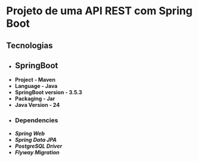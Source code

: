 # Projeto de uma API REST com Spring Boot

## Tecnologias

- ## SpringBoot
- **Project - Maven**
- **Language - Java**
- **SpringBoot version - 3.5.3**
- **Packaging - Jar**
- **Java Version - 24**
- ### Dependencies
- ***Spring Web***
- ***Spring Data JPA***
- ***PostgreSQL Driver***
- ***Flyway Migration***
